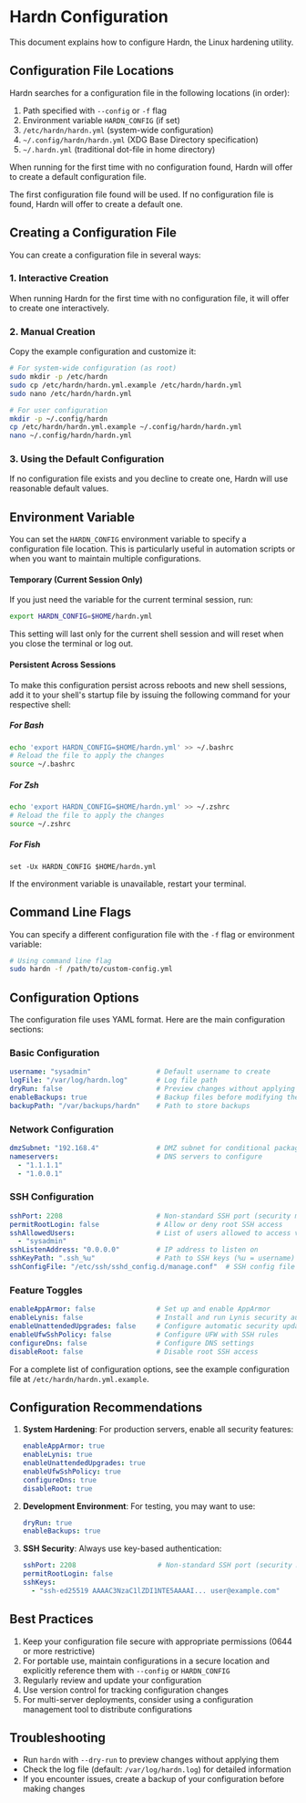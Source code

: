 # Hardn Configuration

This document explains how to configure Hardn, the Linux hardening utility.

## Configuration File Locations

Hardn searches for a configuration file in the following locations (in order):

1. Path specified with `--config` or `-f` flag
2. Environment variable `HARDN_CONFIG` (if set)
3. `/etc/hardn/hardn.yml` (system-wide configuration)
4. `~/.config/hardn/hardn.yml` (XDG Base Directory specification)
5. `~/.hardn.yml` (traditional dot-file in home directory)

When running for the first time with no configuration found, Hardn will offer to create a default configuration file.

The first configuration file found will be used. If no configuration file is found, Hardn will offer to create a default one.

## Creating a Configuration File

You can create a configuration file in several ways:

### 1. Interactive Creation

When running Hardn for the first time with no configuration file, it will offer to create one interactively.

### 2. Manual Creation

Copy the example configuration and customize it:

```bash
# For system-wide configuration (as root)
sudo mkdir -p /etc/hardn
sudo cp /etc/hardn/hardn.yml.example /etc/hardn/hardn.yml
sudo nano /etc/hardn/hardn.yml

# For user configuration
mkdir -p ~/.config/hardn
cp /etc/hardn/hardn.yml.example ~/.config/hardn/hardn.yml
nano ~/.config/hardn/hardn.yml
```

### 3. Using the Default Configuration

If no configuration file exists and you decline to create one, Hardn will use reasonable default values.

## Environment Variable

You can set the `HARDN_CONFIG` environment variable to specify a configuration file location. This is particularly useful in automation scripts or when you want to maintain multiple configurations.

#### **Temporary (Current Session Only)**
If you just need the variable for the current terminal session, run:

```bash
export HARDN_CONFIG=$HOME/hardn.yml
```

This setting will last only for the current shell session and will reset when you close the terminal or log out.

#### **Persistent Across Sessions**
To make this configuration persist across reboots and new shell sessions, add it to your shell's startup file by issuing the following command for your respective shell:

##### **For Bash**

```bash
echo 'export HARDN_CONFIG=$HOME/hardn.yml' >> ~/.bashrc
# Reload the file to apply the changes
source ~/.bashrc 
```
##### **For Zsh**

```bash
echo 'export HARDN_CONFIG=$HOME/hardn.yml' >> ~/.zshrc
# Reload the file to apply the changes
source ~/.zshrc
```

##### **For Fish**

```fish
set -Ux HARDN_CONFIG $HOME/hardn.yml
```

If the environment variable is unavailable, restart your terminal.

## Command Line Flags

You can specify a different configuration file with the `-f` flag or environment variable:

```bash
# Using command line flag
sudo hardn -f /path/to/custom-config.yml
```

## Configuration Options

The configuration file uses YAML format. Here are the main configuration sections:

### Basic Configuration

```yaml
username: "sysadmin"                # Default username to create
logFile: "/var/log/hardn.log"       # Log file path
dryRun: false                       # Preview changes without applying them
enableBackups: true                 # Backup files before modifying them
backupPath: "/var/backups/hardn"    # Path to store backups
```

### Network Configuration

```yaml
dmzSubnet: "192.168.4"              # DMZ subnet for conditional package installation
nameservers:                        # DNS servers to configure
  - "1.1.1.1"
  - "1.0.0.1"
```

### SSH Configuration

```yaml
sshPort: 2208                       # Non-standard SSH port (security measure; Default: 22)
permitRootLogin: false              # Allow or deny root SSH access
sshAllowedUsers:                    # List of users allowed to access via SSH
  - "sysadmin"
sshListenAddress: "0.0.0.0"         # IP address to listen on
sshKeyPath: ".ssh_%u"               # Path to SSH keys (%u = username)
sshConfigFile: "/etc/ssh/sshd_config.d/manage.conf"  # SSH config file location
```

### Feature Toggles

```yaml
enableAppArmor: false               # Set up and enable AppArmor
enableLynis: false                  # Install and run Lynis security audit
enableUnattendedUpgrades: false     # Configure automatic security updates
enableUfwSshPolicy: false           # Configure UFW with SSH rules
configureDns: false                 # Configure DNS settings
disableRoot: false                  # Disable root SSH access
```

For a complete list of configuration options, see the example configuration file at `/etc/hardn/hardn.yml.example`.

## Configuration Recommendations

1. **System Hardening**: For production servers, enable all security features:
   ```yaml
   enableAppArmor: true
   enableLynis: true
   enableUnattendedUpgrades: true
   enableUfwSshPolicy: true
   configureDns: true
   disableRoot: true
   ```

2. **Development Environment**: For testing, you may want to use:
   ```yaml
   dryRun: true
   enableBackups: true
   ```

3. **SSH Security**: Always use key-based authentication:
   ```yaml
   sshPort: 2208                    # Non-standard SSH port (security measure; Default: 22)
   permitRootLogin: false
   sshKeys:
     - "ssh-ed25519 AAAAC3NzaC1lZDI1NTE5AAAAI... user@example.com"
   ```

## Best Practices

1. Keep your configuration file secure with appropriate permissions (0644 or more restrictive)
2. For portable use, maintain configurations in a secure location and explicitly reference them with `--config` or `HARDN_CONFIG`
3. Regularly review and update your configuration
4. Use version control for tracking configuration changes
5. For multi-server deployments, consider using a configuration management tool to distribute configurations

## Troubleshooting

- Run `hardn` with `--dry-run` to preview changes without applying them
- Check the log file (default: `/var/log/hardn.log`) for detailed information
- If you encounter issues, create a backup of your configuration before making changes